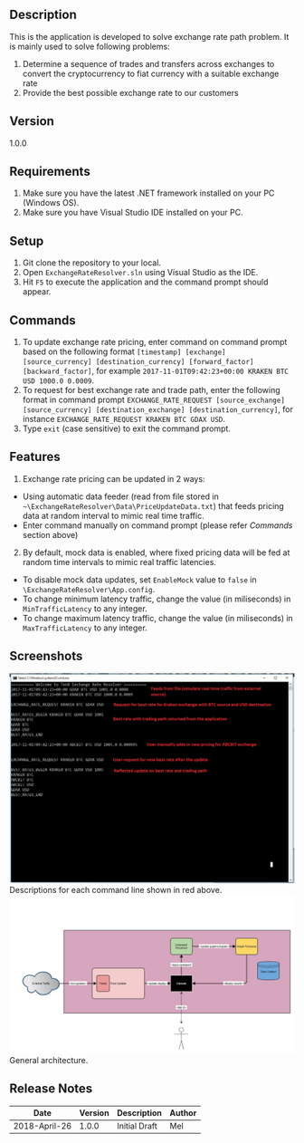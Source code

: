 ## Description
This is the application is developed to solve exchange rate path problem. It is mainly used to solve following problems:
1. Determine a sequence of trades and transfers across exchanges to convert
the cryptocurrency to fiat currency with a suitable exchange rate
2. Provide the best possible exchange rate to our customers

## Version
1.0.0

## Requirements
1. Make sure you have the latest .NET framework installed on your PC (Windows OS).
2. Make sure you have Visual Studio IDE installed on your PC.

## Setup
1. Git clone the repository to your local.
2. Open `ExchangeRateResolver.sln` using Visual Studio as the IDE.
3. Hit `F5` to execute the application and the command prompt should appear.

## Commands
1. To update exchange rate pricing, enter command on command prompt based on the following format `[timestamp] [exchange] [source_currency] [destination_currency] [forward_factor] [backward_factor]`, for example `2017-11-01T09:42:23+00:00 KRAKEN BTC USD 1000.0 0.0009`.
2. To request for best exchange rate and trade path, enter the following format in command prompt `EXCHANGE_RATE_REQUEST [source_exchange] [source_currency] [destination_exchange] [destination_currency]`, for instance `EXCHANGE_RATE_REQUEST KRAKEN BTC GDAX USD`.
3. Type `exit` (case sensitive) to exit the command prompt.

## Features
1. Exchange rate pricing can be updated in 2 ways:
* Using automatic data feeder (read from file stored in `~\ExchangeRateResolver\Data\PriceUpdateData.txt`) that feeds pricing data at random interval to mimic real time traffic.
* Enter command manually on command prompt (please refer *Commands* section above)
2. By default, mock data is enabled, where fixed pricing data will be fed at random time intervals to mimic real traffic latencies.
* To disable mock data updates, set `EnableMock` value to `false` in `\ExchangeRateResolver\App.config`.
* To change minimum latency traffic, change the value (in miliseconds) in `MinTrafficLatency` to any integer.
* To change maximum latency traffic, change the value  (in miliseconds) in `MaxTrafficLatency` to any integer.

## Screenshots
![Alt text](/Sample.jpg?raw=true "Sample Commands and Responses")
Descriptions for each command line shown in red above.
![Alt text](/ExchangeRatesSolverArchitecture.jpg?raw=true "General Architecture")
General architecture.

## Release Notes
| Date | Version | Description | Author |
| ------------- | ------------- | ------------- | ------------- |
| 2018-April-26 | 1.0.0  | Initial Draft | Mel |

